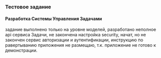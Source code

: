 <h3>Тестовое задание </h3>
<h4>Разработка Системы Управления Задачами </h4>

задание выполнено только на уровне моделей, 
разработано неполное api сервиса Задачи,
не закончена  настройка security, 
начат, но не закончен сервис авторизации и аутентификации, 
инструкцию по равертыванию приложения не размещаю, т.к. приложение не готово к демонстрации.
